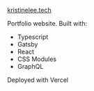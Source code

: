 <a href="www.kristinelee.tech">kristinelee.tech</a>

Portfolio website. Built with:

- Typescript
- Gatsby
- React
- CSS Modules
- GraphQL

Deployed with Vercel
